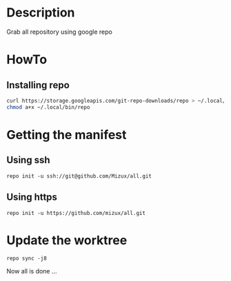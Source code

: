# Description
Grab all repository using google repo

# HowTo

## Installing repo
```sh
curl https://storage.googleapis.com/git-repo-downloads/repo > ~/.local/bin/repo
chmod a+x ~/.local/bin/repo
```

# Getting the manifest
## Using ssh
```
repo init -u ssh://git@github.com/Mizux/all.git
```
## Using https
```
repo init -u https://github.com/mizux/all.git
```

# Update the worktree
```
repo sync -j8
```

Now all is done ...
